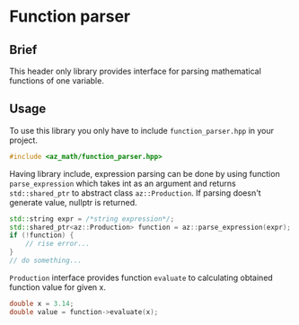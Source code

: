# Function parser

## Brief
This header only library provides interface for parsing mathematical
functions of one variable.

## Usage
To use this library you only have to include `function_parser.hpp` in 
your project.
```c++
#include <az_math/function_parser.hpp>
```
Having library include, expression parsing can be done by using 
function `parse_expression` which takes int as an argument and returns
`std::shared_ptr` to abstract class `az::Production`. If parsing 
doesn't generate value, nullptr is returned.
```c++
std::string expr = /*string expression*/;
std::shared_ptr<az::Production> function = az::parse_expression(expr);
if (!function) {
    // rise error...
}
// do something...
```
`Production` interface provides function `evaluate` to calculating 
obtained function value for given x.
```c++
double x = 3.14;
double value = function->evaluate(x);
```